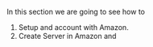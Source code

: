 In this section we are going to see how to 
  1. Setup and account with Amazon.
  2. Create Server in Amazon and 